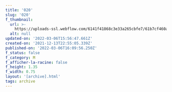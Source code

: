 ```yaml
---
title: '020'
slug: '020'
f_thumbnail:
  url: >-
    https://uploads-ssl.webflow.com/6141f41868c3e33a265cbfe7/61b7cf460ae2fe245918062f_020.jpg
  alt: null
updated-on: '2022-03-06T15:56:47.661Z'
created-on: '2021-12-13T22:55:05.339Z'
published-on: '2022-03-06T16:09:56.250Z'
f_status: false
f_category: M
f_afficher-la-racine: false
f_height: 1.35
f_width: 0.75
layout: '[archive].html'
tags: archive
---
```



